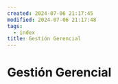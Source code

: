 ```yaml
---
created: 2024-07-06 21:17:45
modified: 2024-07-06 21:17:48
tags:
  - index
title: Gestión Gerencial
---
```


# Gestión Gerencial
